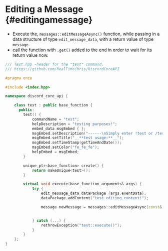 Editing a Message {#editingamessage}
============
- Execute the, `messages::editMessageAsync()` function, while passing in a data structure of type `edit_message_data`, with a return value of type `message`.
- call the function with `.get()` added to the end in order to wait for its return value now.

```cpp
/// Test.hpp -header for the "test" command.
/// https://github.com/RealTimeChris/DiscordCoreAPI

#pragma once

#include <index.hpp>

namespace discord_core_api {

	class test : public base_function {
	  public:
		test() {
			commandName = "test";
			helpDescription = "testing purposes!";
			embed_data msgEmbed { };
			msgEmbed.setDescription("------\nSimply enter !test or /test!\n------");
			msgEmbed.setTitle("__**test usage:**__");
			msgEmbed.setTimeStamp(getTimeAndDate());
			msgEmbed.setColor("fe_fe_fe");
			helpEmbed = msgEmbed;
		}

		unique_ptr<base_function> create() {
			return makeUnique<test>();
		}

		virtual void execute(base_function_arguments& args) {
			try {
				edit_message_data dataPackage {args.eventData};
				dataPackage.addContent("test editing content!");

				message newMessage = messages::editMessageAsync(const& dataPackage).get();


			} catch (...) {
				rethrowException("test::execute()");
			}
		}
	};
}
```
